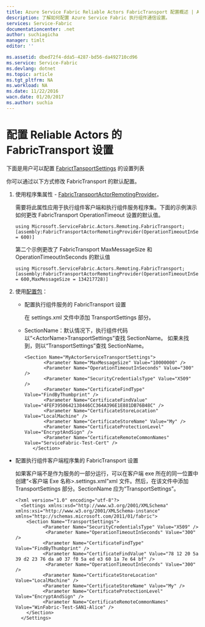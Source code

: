 ```yaml
---
title: Azure Service Fabric Reliable Actors FabricTransport 配置概述 | Azure
description: 了解如何配置 Azure Service Fabric 执行组件通信设置。
services: Service-Fabric
documentationcenter: .net
author: suchiagicha
manager: timlt
editor: ''

ms.assetid: dbed72f4-dda5-4287-bd56-da492710cd96
ms.service: Service-Fabric
ms.devlang: dotnet
ms.topic: article
ms.tgt_pltfrm: NA
ms.workload: NA
ms.date: 11/22/2016
wacn.date: 01/20/2017
ms.author: suchia
---
```


# 配置 Reliable Actors 的 FabricTransport 设置

下面是用户可以配置 [FabrictTansportSettings](https://docs.microsoft.com/en-us/dotnet/api/microsoft.servicefabric.services.communication.fabrictransport.common.fabrictransportsettings) 的设置列表

你可以通过以下方式修改 FabricTransport 的默认配置。

1.  使用程序集属性 - [FabricTransportActorRemotingProvider](https://docs.microsoft.com/en-us/dotnet/api/microsoft.servicefabric.actors.remoting.fabrictransport.fabrictransportactorremotingproviderattribute?redirectedfrom=MSDN#microsoft_servicefabric_actors_remoting_fabrictransport_fabrictransportactorremotingproviderattribute)。

    需要将此属性应用于执行组件客户端和执行组件服务程序集。下面的示例演示如何更改 FabricTransport OperationTimeout 设置的默认值。

    ```
    using Microsoft.ServiceFabric.Actors.Remoting.FabricTransport;
    [assembly:FabricTransportActorRemotingProvider(OperationTimeoutInSeconds = 600)]
    ```

    第二个示例更改了 FabricTransport MaxMessageSize 和 OperationTimeoutInSeconds 的默认值

    ```
    using Microsoft.ServiceFabric.Actors.Remoting.FabricTransport;
    [assembly:FabricTransportActorRemotingProvider(OperationTimeoutInSeconds = 600,MaxMessageSize = 134217728)]
    ```

2. 使用[配置包](./service-fabric-application-model.md)：

    * 配置执行组件服务的 FabricTransport 设置

        在 settings.xml 文件中添加 TransportSettings 部分。

    * SectionName：默认情况下，执行组件代码以“&lt;ActorName&gt;TransportSettings”查找 SectionName。 如果未找到，则以“TransportSettings”查找 SectionName。

        ```
        <Section Name="MyActorServiceTransportSettings">
               <Parameter Name="MaxMessageSize" Value="10000000" />
               <Parameter Name="OperationTimeoutInSeconds" Value="300" />
               <Parameter Name="SecurityCredentialsType" Value="X509" />
               <Parameter Name="CertificateFindType" Value="FindByThumbprint" />
               <Parameter Name="CertificateFindValue" Value="4FEF3950642138446CC364A396E1E881DB76B48C" />
               <Parameter Name="CertificateStoreLocation" Value="LocalMachine" />
               <Parameter Name="CertificateStoreName" Value="My" />
               <Parameter Name="CertificateProtectionLevel" Value="EncryptAndSign" />
               <Parameter Name="CertificateRemoteCommonNames" Value="ServiceFabric-Test-Cert" />
           </Section>  
        ```

  * 配置执行组件客户端程序集的 FabricTransport 设置

      如果客户端不是作为服务的一部分运行，可以在客户端 exe 所在的同一位置中创建“&lt;客户端 Exe 名称&gt;.settings.xml”xml 文件。然后，在该文件中添加 TransportSettings 部分。SectionName 应为“TransportSettings”。

        <?xml version="1.0" encoding="utf-8"?>
          <Settings xmlns:xsd="http://www.w3.org/2001/XMLSchema" xmlns:xsi="http://www.w3.org/2001/XMLSchema-instance" xmlns="http://schemas.microsoft.com/2011/01/fabric">
            <Section Name="TransportSettings">
                  <Parameter Name="SecurityCredentialsType" Value="X509" />
                   <Parameter Name="OperationTimeoutInSeconds" Value="300" />
                  <Parameter Name="CertificateFindType" Value="FindByThumbprint" />
                  <Parameter Name="CertificateFindValue" Value="78 12 20 5a 39 d2 23 76 da a0 37 f0 5a ed e3 60 1a 7e 64 bf" />
                   <Parameter Name="OperationTimeoutInSeconds" Value="300" />
                  <Parameter Name="CertificateStoreLocation" Value="LocalMachine" />
                  <Parameter Name="CertificateStoreName" Value="My" />
                  <Parameter Name="CertificateProtectionLevel" Value="EncryptAndSign" />
                  <Parameter Name="CertificateRemoteCommonNames" Value="WinFabric-Test-SAN1-Alice" />
            </Section>
          </Settings>

<!---HONumber=Mooncake_0116_2017-->